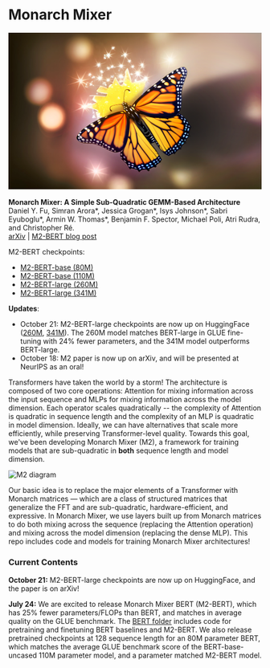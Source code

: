 # Monarch Mixer

![M2 logo](assets/m2-bert-logo.png)

**Monarch Mixer: A Simple Sub-Quadratic GEMM-Based Architecture**\
Daniel Y. Fu, Simran Arora*, Jessica Grogan*, Isys Johnson*, Sabri Eyuboglu*, Armin W. Thomas*, Benjamin F. Spector, Michael Poli, Atri Rudra, and Christopher Ré.\
[arXiv](https://arxiv.org/abs/2310.12109) | [M2-BERT blog post](https://hazyresearch.stanford.edu/blog/2023-07-25-m2-bert)

M2-BERT checkpoints:
* [M2-BERT-base (80M)](https://huggingface.co/danfu09/m2-bert-80M)
* [M2-BERT-base (110M)](https://huggingface.co/danfu09/m2-bert-110M)
* [M2-BERT-large (260M)](https://huggingface.co/danfu09/m2-bert-260m)
* [M2-BERT-large (341M)](https://huggingface.co/danfu09/m2-bert-341m)

**Updates**:
* October 21: M2-BERT-large checkpoints are now up on HuggingFace ([260M](https://huggingface.co/danfu09/m2-bert-260m), [341M](https://huggingface.co/danfu09/m2-bert-341m)). The 260M model matches BERT-large in GLUE fine-tuning with 24% fewer parameters, and the 341M model outperforms BERT-large.
* October 18: M2 paper is now up on arXiv, and will be presented at NeurIPS as an oral! 

Transformers have taken the world by a storm! The architecture is composed of two core operations: Attention for mixing information across the input sequence and MLPs for mixing information across the model dimension. Each operator scales quadratically -- the complexity of Attention is quadratic in sequence length and the complexity of an MLP is quadratic in model dimension. Ideally, we can have alternatives that scale more efficiently, while preserving Transformer-level quality. Towards this goal, we've been developing Monarch Mixer (M2), a framework for training models that are sub-quadratic in **both** sequence length and model dimension. 

![M2 diagram](assets/m2-diagram.png)

Our basic idea is to replace the major elements of a Transformer with Monarch matrices — which are a class of structured matrices that generalize the FFT and are sub-quadratic, hardware-efficient, and expressive. In Monarch Mixer, we use layers built up from Monarch matrices to do both mixing across the sequence (replacing the Attention operation) and mixing across the model dimension (replacing the dense MLP). This repo includes code and models for training Monarch Mixer architectures!

### Current Contents

**October 21:** M2-BERT-large checkpoints are now up on HuggingFace, and the paper is on arXiv!

**July 24:** We are excited to release Monarch Mixer BERT (M2-BERT), which has 25% fewer parameters/FLOPs than BERT, and matches in average quality on the GLUE benchmark. The [BERT folder](bert/) includes code for pretraining and finetuning BERT baselines and M2-BERT. We also release pretrained checkpoints at 128 sequence length for an 80M parameter BERT, which matches the average GLUE benchmark score of the BERT-base-uncased 110M parameter model, and a parameter matched M2-BERT model. 
